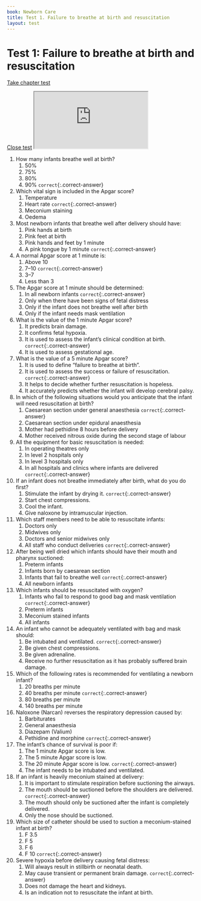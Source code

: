 ```yaml
---
book: Newborn Care
title: Test 1. Failure to breathe at birth and resuscitation
layout: test
---
```


# Test 1: Failure to breathe at birth and resuscitation

<a href="#" id="live-test-show" class="button non-printing" onclick="showHide('live-test');return false;">Take chapter test</a>

<div id="live-test" class="live-test non-printing">
	<a href="#" id="live-test-hide" class="button non-printing" onclick="showHide('live-test');return false;">Close test</a>
	<iframe src="http://form.myjotform.com/form/43496817304561"></iframe>
</div><!--#live-test .live test .non-printing-->

1.	How many infants breathe well at birth?
	1.	50%
	1.	75%
	1.	80%
	1.	90% `correct`{:.correct-answer}
2.	Which vital sign is included in the Apgar score?
	1.	Temperature
	1.	Heart rate `correct`{:.correct-answer}
	1.	Meconium staining
	1.	Oedema
3.	Most newborn infants that breathe well after delivery should have:
	1.	Pink hands at birth
	1.	Pink feet at birth
	1.	Pink hands and feet by 1 minute
	1.	A pink tongue by 1 minute `correct`{:.correct-answer}
4.	A normal Apgar score at 1 minute is:
	1.	Above 10
	1.	7–10 `correct`{:.correct-answer}
	1.	3–7
	1.	Less than 3
5.	The Apgar score at 1 minute should be determined: 
	1.	In all newborn infants `correct`{:.correct-answer}
	1.	Only when there have been signs of fetal distress
	1.	Only if the infant does not breathe well after birth
	1.	Only if the infant needs mask ventilation
6.	What is the value of the 1 minute Apgar score?
	1.	It predicts brain damage.
	1.	It confirms fetal hypoxia.
	1.	It is used to assess the infant’s clinical condition at birth. `correct`{:.correct-answer}
	1.	It is used to assess gestational age.
7.	What is the value of a 5 minute Apgar score?
	1.	It is used to define “failure to breathe at birth”.
	1.	It is used to assess the success or failure of resuscitation. `correct`{:.correct-answer}
	1.	It helps to decide whether further resuscitation is hopeless.
	1.	It accurately predicts whether the infant will develop cerebral palsy.
8.	In which of the following situations would you anticipate that the infant will need resuscitation at birth?
	1.	Caesarean section under general anaesthesia `correct`{:.correct-answer}
	1.	Caesarean section under epidural anaesthesia
	1.	Mother had pethidine 8 hours before delivery
	1.	Mother received nitrous oxide during the second stage of labour
9.	All the equipment for basic resuscitation is needed:
	1.	In operating theatres only
	1.	In level 2 hospitals only
	1.	In level 3 hospitals only
	1.	In all hospitals and clinics where infants are delivered `correct`{:.correct-answer}
10.	If an infant does not breathe immediately after birth, what do you do first?
	1.	Stimulate the infant by drying it. `correct`{:.correct-answer}
	1.	Start chest compressions.
	1.	Cool the infant.
	1.	Give naloxone by intramuscular injection.
11.	Which staff members need to be able to resuscitate infants:
	1.	Doctors only
	1.	Midwives only
	1.	Doctors and senior midwives only
	1.	All staff who conduct deliveries `correct`{:.correct-answer}
12.	After being well dried which infants should have their mouth and pharynx suctioned:
	1.	Preterm infants
	1.	Infants born by caesarean section
	1.	Infants that fail to breathe well `correct`{:.correct-answer}
	1.	All newborn infants
13.	Which infants should be resuscitated with oxygen?
	1.	Infants who fail to respond to good bag and mask ventilation `correct`{:.correct-answer}
	1.	Preterm infants
	1.	Meconium stained infants
	1.	All infants
14.	An infant who cannot be adequately ventilated with bag and mask should: 
	1.	Be intubated and ventilated. `correct`{:.correct-answer}
	1.	Be given chest compressions.
	1.	Be given adrenaline.
	1.	Receive no further resuscitation as it has probably suffered brain damage.
15.	Which of the following rates is recommended for ventilating a newborn infant?
	1.	20 breaths per minute
	1.	40 breaths per minute `correct`{:.correct-answer}
	1.	80 breaths per minute
	1.	140 breaths per minute
16.	Naloxone (Narcan) reverses the respiratory depression caused by:
	1.	Barbiturates
	1.	General anaesthesia
	1.	Diazepam (Valium)
	1.	Pethidine and morphine `correct`{:.correct-answer}
17.	The infant’s chance of survival is poor if:
	1.	The 1 minute Apgar score is low.
	1.	The 5 minute Apgar score is low.
	1.	The 20 minute Apgar score is low. `correct`{:.correct-answer}
	1.	The infant needs to be intubated and ventilated.
18.	If an infant is heavily meconium stained at delivery:
	1.	It is important to stimulate respiration before suctioning the airways.
	1.	The mouth should be suctioned before the shoulders are delivered. `correct`{:.correct-answer}
	1.	The mouth should only be suctioned after the infant is completely delivered.
	1.	Only the nose should be suctioned.
19.	Which size of catheter should be used to suction a meconium-stained infant at birth?
	1.	F 3.5
	1.	F 5
	1.	F 6
	1.	F 10 `correct`{:.correct-answer}
20.	Severe hypoxia before delivery causing fetal distress:
	1.	Will always result in stillbirth or neonatal death.
	1.	May cause transient or permanent brain damage. `correct`{:.correct-answer}
	1.	Does not damage the heart and kidneys.
	1.	Is an indication not to resuscitate the infant at birth.
